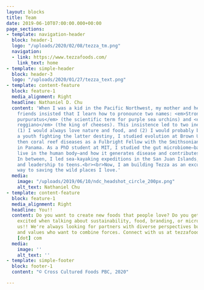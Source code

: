 ```yaml
---
layout: blocks
title: Team
date: 2019-06-10T07:00:00.000+00:00
page_sections:
- template: navigation-header
  block: header-1
  logo: "/uploads/2020/02/08/tezza_tm.png"
  navigation:
  - link: https://www.tezzafoods.com/
    link_text: home
- template: simple-header
  block: header-3
  logo: "/uploads/2020/01/27/tezza_text.png"
- template: content-feature
  block: feature-1
  media_alignment: Right
  headline: Nathaniel D. Chu
  content: 'When I was a kid in the Pacific Northwest, my mother and her marine biologist
    friends insisted that I learn how to pronounce two names: <em>Strongylocentrotus
    purpuratus</em> (the scientific term for purple sea urchins) and <em>parmigiano
    reggiano</em> (the king of cheeses). This insistence led to two inescapable things:
    (1) I would always love nature and food, and (2) I would probably be a nerd.<br><br>After
    a youth fighting the latter destiny, I studied evolution at Brown University,
    then coral reef diseases as a Fulbright Fellow with the Smithsonian Institution
    in Panama. As a PhD student at MIT, I studied the gut microbiome—bacteria that
    live in the human body—and how it generates disease and contributes to human health.
    In between, I led sea-kayaking expeditions in the San Juan Islands, teaching communication
    and leadership to teens.<br><br>Now, I am building Tezza as an excuse to eat my
    way to saving the wild places I love.'
  media:
    image: "/uploads/2019/06/10/ndc_headshot_circle_200px.png"
    alt_text: Nathaniel Chu
- template: content-feature
  block: feature-1
  media_alignment: Right
  headline: You!!
  content: Do you want to create new foods that people love? Do you get indecently
    excited when talking about sustainability, food, branding, or microbiology? Join
    us!! We're always looking for partners with diverse perspectives but shared missions
    and values who want to combine forces. Connect with us at tezzafoods [at] gmail
    [dot] com
  media:
    image: ''
    alt_text: ''
- template: simple-footer
  block: footer-1
  content: "© Cross Cultured Foods PBC, 2020"

---
```

